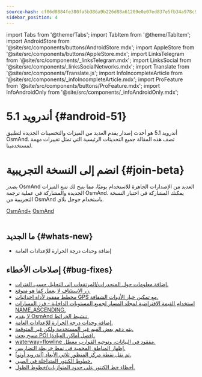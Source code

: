 ```yaml
---
source-hash: cf06d8884fe380fa5b386a9b226d88a61209e0e07ed837e5fb34a978c9f1aade
sidebar_position: 4
---
```

import Tabs from '@theme/Tabs';
import TabItem from '@theme/TabItem';
import AndroidStore from '@site/src/components/buttons/AndroidStore.mdx';
import AppleStore from '@site/src/components/buttons/AppleStore.mdx';
import LinksTelegram from '@site/src/components/_linksTelegram.mdx';
import LinksSocial from '@site/src/components/_linksSocialNetworks.mdx';
import Translate from '@site/src/components/Translate.js';
import InfoIncompleteArticle from '@site/src/components/_infoIncompleteArticle.mdx';
import ProFeature from '@site/src/components/buttons/ProFeature.mdx';
import InfoAndroidOnly from '@site/src/components/_infoAndroidOnly.mdx';  



# أندرويد 5.1 {#android-51}

أندرويد 5.1 هو أحدث إصدار يقدم العديد من الميزات والتحسينات الجديدة لتطبيق OsmAnd. تصف هذه المقالة جميع التحديثات الرئيسية التي تمثل تغييرات مهمة لمستخدمينا.

# انضم إلى النسخة التجريبية {#join-beta}

يصدر OsmAnd العديد من الإصدارات الجاهزة للاستخدام يوميًا، مما يتيح لك تتبع الميزات الجديدة والمشاركة في عملية ترجمة OsmAnd. يمكنك المشاركة في اختبار النسخة التجريبية من OsmAnd باستخدام جوجل بلاي.

<div class="button-row">
  <a class="button button--active" href="https://play.google.com/apps/testing/net.osmand.plus">OsmAnd+</a>
  <a class="button button--active" href="https://play.google.com/apps/testing/net.osmand">OsmAnd</a>
</div>  

<br/>


## ما الجديد {#whats-new}

- إضافة وحدات درجة الحرارة للإعدادات العامة


## إصلاحات الأخطاء {#bug-fixes}

- [إضافة معلومات حول المنحدرات/المرتفعات إلى التحليل حسب الفترات.](https://github.com/osmandapp/OsmAnd-Issues/issues/2878)
- [زر الاستئناف لا يعمل كما هو متوقع.](https://github.com/osmandapp/OsmAnd/issues/21842)
- [مخطط مفقود لأداة إحداثيات GPS مع تمكين خيار الأدوات الشفافة.](https://github.com/osmandapp/OsmAnd/issues/22258)
- [استخدام القيمة الافتراضية لمجلد المسار لجميع المستويات الداخلية - فرز المسارات NAME_ASCENDING.](https://github.com/osmandapp/OsmAnd/issues/22256)
- [لا يقدم OsmAnd تنشيط الخرائط.](https://github.com/osmandapp/OsmAnd/issues/21302)
- [إضافة وحدات درجة الحرارة للإعدادات العامة.](https://github.com/osmandapp/OsmAnd-Issues/issues/2792)
- [يتم دعم بعض القيم غير المستخدمة ولكن غير المتوقعة.](https://github.com/osmandapp/OsmAnd/issues/22103)
- [مسح بحث POI (فصل أماكن العبادة).](https://github.com/osmandapp/OsmAnd/issues/21972)
- [waterway=flowline مفقود في البيانات، وتوجيه القوارب معطل.](https://github.com/osmandapp/OsmAnd/issues/22512)
- [إظهار المناطق المحمية في نمط خريطة التضاريس.](https://github.com/osmandapp/OsmAnd/issues/22168)
- [[أندرويد أوتو] تم نقل نقطة مركز المنظور ثلاثي الأبعاد.](https://github.com/osmandapp/OsmAnd/issues/22304)
- [خطوط الكنتور المتداخلة في الصين.](https://github.com/osmandapp/OsmAnd/issues/22434)
- [أخطاء خط الكنتور على حدود المتوازيات/خطوط الطول.](https://github.com/osmandapp/OsmAnd/issues/21738)